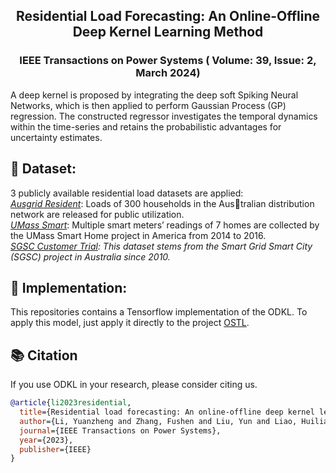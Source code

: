 <p align="center">
   <h2 align="center">Residential Load Forecasting: An Online-Offline Deep Kernel Learning Method</h2>
 <p align="center">
 <h3 align="center">IEEE Transactions on Power Systems ( Volume: 39, Issue: 2, March 2024) </h3>

A deep kernel is proposed by integrating the deep soft Spiking Neural Networks, which is then applied to
perform Gaussian Process (GP) regression. The constructed regressor investigates the temporal dynamics within the time-series and retains the probabilistic advantages for uncertainty estimates.

## 🌟 Dataset:

3 publicly available residential load datasets are applied:\
*[Ausgrid Resident](https://www.ausgrid.com.au/Industry/Our-Research/Data-to-share/Solar-home-electricity-data)*: Loads of 300 households in the Australian distribution network are released for public utilization.\
*[UMass Smart](https://traces.cs.umass.edu/index.php/Smart/Smart)*: Multiple smart meters’ readings
of 7 homes are collected by the UMass Smart Home project
in America from 2014 to 2016.\
*[SGSC Customer Trial](https://data.gov.au/data/dataset/smart-grid-smart-city-customer-trial-data): This dataset stems from the Smart Grid Smart City (SGSC) project in Australia since 2010.*

## 🎯 Implementation:

This repositories contains a Tensorflow implementation of the ODKL. To apply this model, just apply it directly to the project [OSTL](https://github.com/IBM/ostl).

## 📚 Citation

If you use ODKL in your research, please consider citing us.
```bibtex
@article{li2023residential,
  title={Residential load forecasting: An online-offline deep kernel learning method},
  author={Li, Yuanzheng and Zhang, Fushen and Liu, Yun and Liao, Huilian and Zhang, Hai-Tao and Chung, Chiyung},
  journal={IEEE Transactions on Power Systems},
  year={2023},
  publisher={IEEE}
}
```
